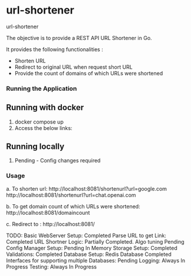 # url-shortener
url-shortener

The objective is to provide a REST API URL Shortener in Go.

It provides the following functionalities :
- Shorten URL
- Redirect to original URL when request short URL
- Provide the count of domains of which URLs were shortened

### Running the Application
## Running with docker

1. docker compose up    
2. Access the below links:  

## Running locally
1. Pending - Config changes required


### Usage

a. To shorten url:
    http://localhost:8081/shortenurl?url=google.com
    http://localhost:8081/shortenurl?url=chat.openai.com

b. To get domain count of which URLs were shortened:
    http://localhost:8081/domaincount

c. Redirect to :
    http://localhost:8081/



TODO:
Basic WebServer Setup: Completed
Parse URL to get Link: Completed
URL Shortner Logic: Partially Completed. Algo tuning Pending
Config Manager Setup: Pending
In Memory Storage Setup: Completed
Validations: Completed
Database Setup: Redis Database Completed
Interfaces for supporting multiple Databases: Pending
Logging: Always In Progress
Testing: Always In Progress
